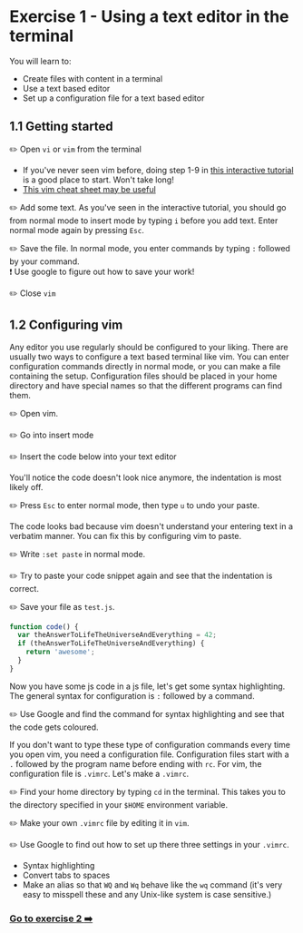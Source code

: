 # Exercise 1 - Using a text editor in the terminal

You will learn to:

- Create files with content in a terminal
- Use a text based editor 
- Set up a configuration file for a text based editor

## 1.1 Getting started

:pencil2: Open `vi` or `vim` from the terminal
  - If you've never seen vim before, doing step 1-9 in [this interactive tutorial](http://www.openvim.com/) is a good place to start. Won't take long!
  - [This vim cheat sheet may be useful](http://vim.rtorr.com/)

:pencil2: Add some text. As you've seen in the interactive tutorial, you should go from normal mode to insert mode by typing `i` before you add text. Enter normal mode again by pressing `Esc`. 

:pencil2: Save the file. In normal mode, you enter commands by typing `:` followed by your command. <br/>
:exclamation: Use google to figure out how to save your work! 

:pencil2: Close `vim`

## 1.2 Configuring vim

Any editor you use regularly should be configured to your liking. There are usually two ways to configure a text based terminal like vim. You can enter configuration commands directly in normal mode, or you can make a file containing the setup. Configuration files should be placed in your home directory and have special names so that the different programs can find them. 

:pencil2: Open vim.

:pencil2: Go into insert mode 

:pencil2: Insert the code below into your text editor

You'll notice the code doesn't look nice anymore, the indentation is most likely off.

:pencil2: Press `Esc` to enter normal mode, then type `u` to undo your paste. 

The code looks bad because vim doesn't understand your entering text in a verbatim manner. You can fix this by configuring vim to paste.

:pencil2: Write `:set paste` in normal mode. 

:pencil2: Try to paste your code snippet again and see that the indentation is correct. 

:pencil2: Save your file as `test.js`. 

```javascript
function code() {
  var theAnswerToLifeTheUniverseAndEverything = 42;
  if (theAnswerToLifeTheUniverseAndEverything) {
    return 'awesome';
  }
}
```

Now you have some js code in a js file, let's get some syntax highlighting. The general syntax for configuration is `:` followed by a command. 

:pencil2: Use Google and find the command for syntax highlighting and see that the code gets coloured. 

If you don't want to type these type of configuration commands every time you open vim, you need a configuration file. Configuration files start with a `.` followed by the program name before ending with `rc`. For vim, the configuration file is `.vimrc`. Let's make a `.vimrc`. 

:pencil2: Find your home directory by typing `cd` in the terminal. This takes you to the directory specified in your `$HOME` environment variable. 

:pencil2: Make your own `.vimrc` file by editing it in `vim`. 

:pencil2: Use Google to find out how to set up there three settings in your `.vimrc`. 
  - Syntax highlighting
  - Convert tabs to spaces
  - Make an alias so that `WQ` and `Wq` behave like the `wq` command (it's very easy to misspell these and any Unix-like system is case sensitive.)
  
### [Go to exercise 2 :arrow_right:](./exercise-2.md)
  
